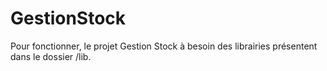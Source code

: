 # GestionStock


Pour fonctionner, le projet Gestion Stock à besoin des librairies présentent dans le dossier /lib.

 
